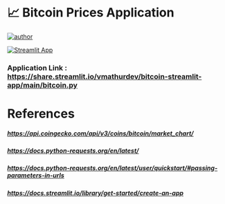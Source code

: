 # 📈 Bitcoin Prices Application

[![author](https://img.shields.io/badge/author-Vinamra%20Mathur-ff69b4.svg?style=flat-square)](https://www.linkedin.com/in/vinamra-mathur/)

[![Streamlit App](https://static.streamlit.io/badges/streamlit_badge_black_white.svg)](https://share.streamlit.io/vmathurdev/bitcoin-streamlit-app/main/bitcoin.py)

### Application Link :  https://share.streamlit.io/vmathurdev/bitcoin-streamlit-app/main/bitcoin.py

# References
##### https://api.coingecko.com/api/v3/coins/bitcoin/market_chart/
##### https://docs.python-requests.org/en/latest/
##### https://docs.python-requests.org/en/latest/user/quickstart/#passing-parameters-in-urls
##### https://docs.streamlit.io/library/get-started/create-an-app
